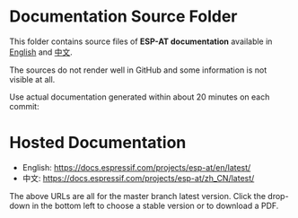 # Documentation Source Folder

This folder contains source files of **ESP-AT documentation** available in [English](https://docs.espressif.com/projects/esp-at/en/latest/) and [中文](https://docs.espressif.com/projects/esp-at/zh_CN/latest/).

The sources do not render well in GitHub and some information is not visible at all.

Use actual documentation generated within about 20 minutes on each commit:

# Hosted Documentation

* English: https://docs.espressif.com/projects/esp-at/en/latest/
* 中文: https://docs.espressif.com/projects/esp-at/zh_CN/latest/

The above URLs are all for the master branch latest version. Click the drop-down in the bottom left to choose a stable version or to download a PDF.

